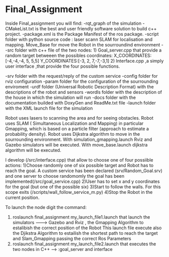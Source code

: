 # Final_Assignment

Inside Final_assignment you will find: 
-rqt_graph of the simulation 
-CMakeList.txt is the best and user friendly software solution to build c++ project. 
-package.xml is the Package Manifest of the ros package. 
-script folder with python source code :
        laser scann SLAM for localisation and mapping. 
        Move_Base for move the Robot in the sourroundind environment -
-src folder with c++ file of the two nodes:
                  1) Goal_server.cpp that provide a random target betweeen the possibles coordinates: X_COORDINATES:[-4,-4,-4, 5, 5,5]
                                                                                                      Y_COORDINATES:[-3, 2, 7,-7,-3,1]
                  2) Interface.cpp ,a simply user interface ,that provide the four possible functions.

-srv folder with the request/reply of the custom service 
-config folder for rviz configuration 
-param folder for the configuration of the sourrounding enviroment 
-urdf folder (Universal Robotic Description Format) with the descriptions of the robot and sensors 
-wordls folder with the description of the house in which the simulation will run 
-docs folder with the documentation builded with DoxyGen and ReadMe.txt file 
-launch folder with the XML launch file for the simulation

Robot uses lasers to scanning the area and for seeing obstacles. Robot uses SLAM ( Simultaneous Localization and Mapping) in particular Gmapping, which is based on a particle filter (approach to estimate a probability density). Robot uses Dijkstra algorithm to move in the sourrounding environment. With simulation_gmapping.launch Rviz and Gazebo simulators will be executed. With move_base.launch dijkstra algorithm will be executed.

I develop (/src/interface.cpp) that allow to choose one of four possiible actions: 1)Choose randomly one of six possible target and Robot has to reach the goal. A custom service has been declared (srv/Random_Goal.srv) and one server to choose randomomly the goal has been implemented(/src/goal_service.cpp) 2)User has to set x and y coordinates for the goal (but one of the possible six) 3)Start to follow the walls. For this scope exits (/scripts/wall_follow_service_m.py) 4)Stop the Robot in the current position.


To launch the node digit the command:
1) roslaunch final_assignment my_launch_file1.launch that launch the simulators ---> Gazebo and Rviz , the Gmapping Algorithm to estalibish the correct position of the Robot
         This launch file execute also the Djikstra Algorithm to estailish the shortest path to reach the target and Slam_Gmapping passing the correct Ros Parameters
2) roslaunch final_assignment my_launch_file2.launch that executes the two nodes in C++ --> :goal_server and interface 




